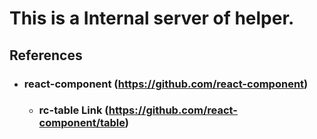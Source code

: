 This is a Internal server of helper.
=============
References
-------------
* ### react-component (https://github.com/react-component)
  - ### rc-table Link (https://github.com/react-component/table)

